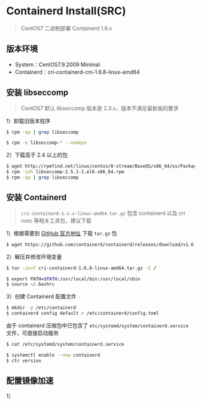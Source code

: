 # Containerd Install(SRC)

> CentOS7 二进制部署 Containerd 1.6.x

## 版本环境

- System：CentOS7.9.2009 Minimal
- Containerd：cri-containerd-cni-1.6.8-linux-amd64

## 安装 libseccomp

> CentOS7 默认 libseccomp 版本是 2.3.x，版本不满足最新版的要求

1）卸载旧版本程序

```bash
$ rpm -qa | grep libseccomp

$ rpm -e libseccomp-* --nodeps
```

2）下载高于 2.4 以上的包

```bash
$ wget http://rpmfind.net/linux/centos/8-stream/BaseOS/x86_64/os/Packages/libseccomp-2.5.1-1.el8.x86_64.rpm
$ rpm -ivh libseccomp-2.5.1-1.el8.x86_64.rpm 
$ rpm -qa | grep libseccomp
```

## 安装 Containerd

> `cri-containerd-1.x.x-linux-amd64.tar.gz` 包含 containerd 以及 cri runc 等相关工具包，建议下载

1）根据需要到 [GitHub 官方地址](https://github.com/containerd/containerd) 下载 `tar.gz` 包

```bash
$ wget https://github.com/containerd/containerd/releases/download/v1.6.8/cri-containerd-1.6.8-linux-amd64.tar.gz
```

2）解压并修改环境变量

```bash
$ tar -zxvf cri-containerd-1.6.8-linux-amd64.tar.gz -C /

$ export PATH=$PATH:/usr/local/bin:/usr/local/sbin
$ source ~/.bashrc
```

3）创建 Containerd 配置文件

```bash
$ mkdir -p /etc/containerd 
$ containerd config default > /etc/containerd/config.toml
```

由于 containerd 压缩包中已包含了 `etc/systemd/system/containerd.service` 文件，可直接启动服务

```bash
$ cat /etc/systemd/system/containerd.service

$ systemctl enable --now containerd
$ ctr version
```

## 配置镜像加速

1）